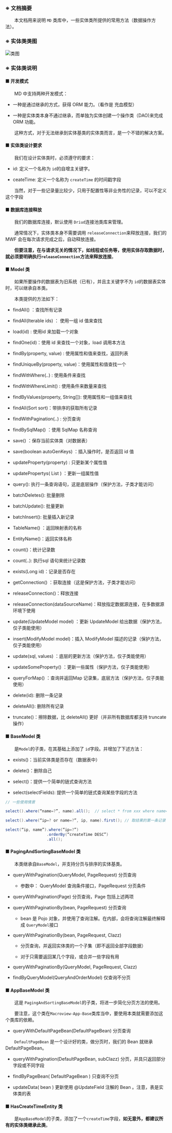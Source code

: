 
### ※ 文档摘要

　　本文档用来说明 `MD` 类库中，一些实体类所提供的常用方法（数据操作方法）。

### ※ 实体类类图

![类图](./images/EntityClass_Map.png)


### ※ 实体类说明

#### ■ 开发模式

　　MD 中支持两种开发模式：

 + 一种是通过继承的方式，获得 ORM 能力。（看作是 充血模型）
 
 + 一种是实体类本身不通过继承，而单独为实体创建一个操作类（DAO)来完成 ORM 功能。
 
　　这种方式，对于无法继承到实体基类的实体类而言，是一个不错的解决方案。

#### ■ 实体类设计要求

　　我们在设计实体类时，必须遵守的要求：

 + id: 定义一个名称为 `id`的自增主关键字。
 
 + ceateTime: 定义一个名称为 `createTime` 的时间戳字段

　　当然，对于一些记录量比较少，只用于配置性等非业务性的记录，可以不定义这个字段

#### ■ 数据库连接释放

　　我们的数据库连接，默认使用 `Driud`连接池类库来管理。

　　通常情况下，实体类本身不需要调用 `releaseConnection`来释放连接，我们的 MWF 会在每次请求完成之后，自动释放连接。

　　**但要注意，在与请求无关的情况下，如线程或任务等，使用实体存取数据时，就必须要明确执行`releaseConnection`方法来释放连接**。

#### ■ Model 类 

　　如果所要操作的数据表为旧系统（已有），并且主关键字不为 `id`的数据表实体时，可以继承自本类。

　　本类提供的方法如下：

 + findAll()  ：查找所有记录
 
 + findAll(Iterable<Long> ids) ： 使用一组 id 值来查找
 
 + load(id) : 使用id 来加载一个对象
 
 + findOne(id)：使用 id 来查找一个对象，load 调用本方法
 
 + findBy(property, value) : 使用属性和值来查找，返回列表
 
 + findUniqueBy(property, value)：使用属性和值查找一个
 
 + findWithWhere(..) : 使用条件来查找
 
 + findWithWhereLimit() : 使用条件来数量来查找
 
 + findByValues(property, String[]): 使用属性和一组值来查找

 + findAll(Sort sort)：带排序的获取所有记录

 + findWithPagination(..) : 分页查询

 + findBySqlMap() ：使用 SqlMap 名称查询

 + save() ：保存当前实体类（对数据表）

 + save(boolean autoGenKeys) ：插入操作时，是否返回 id 值

 + updateProperty(property) : 只更新某个属性值

 + updatePropertys( List ) ：更新一组属性值

 + query(): 执行一条查询语句，这是底层操作（保护方法，子类才能访问）

 + batchDeletes(): 批量删除

 + batchUpdate():  批量更新

 + batchInsert():  批量插入新记录

 + TableName() ：返回映射表的名称

 + EntityName()：返回实体名称

 + count()：统计记录数

 + count(..): 执行sql 语句来统计记录数

 + exists(Long id)：记录是否存在

 + getConnection() ：获取连接（这是保护方法，子类才能访问）

 + releaseConnection()：释放连接

 + releaseConnection(dataSourceName)：释放指定数据源连接，在多数据源环境下使用

 + update(UpdateModel model) ：更新 UpdateModel 给出数据（保护方法，仅子类能使用）

 + insert(ModifyModel model)：插入 ModifyModel 描述的记录（保护方法，仅子类能使用）

 + update(sql, values) ：底层的更新方法（保护方法，仅子类能使用）

 + updateSomeProperty() ：更新一些属性（保护方法，仅子类能使用）

 + queryForMap() ：查询并返回Map 记录集，底层方法（保护方法，仅子类能使用）

 + delete(id): 删除一条记录

 + deleteAll(): 删除所有记录

 + truncate()：擦除数据，比 deleteAll() 更好（并非所有数据库都支持 truncate 操作）

#### ■ BaseModel 类 

　　是`Model`的子类，在其基础上添加了 `id`字段。并增加了下述方法：

 + exists()：当前实体类是否存在（数据表中）

 + delete()：删除自己
 
 + select()：提供一个简单的链式查询方法
 
 + select(selectFields): 提供一个简单的链式查询某些字段的方法
 
```java
// 一些使用情景

select().where(“name=?”, name).all();  // select * from xxx where name=:name

select().where(“ip=? or name=?”, ip, name).first(); // 取结果的第一条记录

select(“ip, name”).where(“ip=?”)
                  .orderBy(“createTime DESC”)
                  .all();
```

#### ■ PagingAndSortingBaseModel 类 

　　本类继承自`BaseModel`，并支持分页与排序的实体基类。

 + queryWithPagination(QueryModel, PageRequest)  分页查询
 
   - 参数中： QueryModel 查询条件接口，PageRequest 分页条件
   
 + queryWithPagination(Page) 分页查询，Page 包括上述两项
 
 + queryWithPaginationBy(bean, PageRequest) 分页查询

   - bean 是 Pojo 对象，并使用了查询注解。在内部，会将查询注解最终解释成 `QueryModel`接口
 
 + queryWithPaginationBy(bean, PageRequest, Clazz)

   - 分页查询，并返回实体类的一个子集（即不返回全部字段数据）
   
   - 对于只需要返回某几个字段，或合并一些字段有用
    
 + queryWithPaginationBy(QueryModel, PageRequest, Clazz)
 
 + findByQueryModel(QueryAndOrderModel) 仅查询不分页

#### ■ AppBaseModel 类 

　　这是 `PagingAndSortingBaseModel`的子类，将进一步简化分页方法的使用。

　　要注意，这个类在`Macroview-App-Base`类库当中，要使用本类就需要添加这个类库的依赖。
 
 + queryWithDefaultPageBean(DefaultPageBean)  分页查询
 
 　　`DefaultPageBean` 是一个设计好的类，做分页时，我们的 Bean 就继承 DefaultPageBean。
 
 + queryWithPagination(DefaultPageBean, subClazz) 分页，并具只返回部分字段或不同字段
 
 + findByPageBean( DefaultPageBean ) 只查询不分页
 
 + updateData( bean ) 更新使用 @UpdateField 注解的 Bean 。注意，表是实体类的表

#### ■ HasCreateTimeEntity 类 

　　是`AppBaseModel`的子类，添加了一个`createTime`字段，**如无意外，都建议所有的实体类继承此类**。


